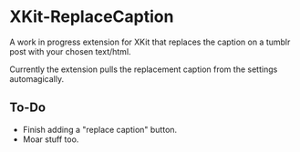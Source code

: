 XKit-ReplaceCaption
===================

A work in progress extension for XKit that replaces the caption on a tumblr post with your chosen text/html.

Currently the extension pulls the replacement caption from the settings automagically.

To-Do
-----

- Finish adding a "replace caption" button.
- Moar stuff too.
